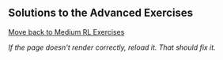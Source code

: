 ## Solutions to the Advanced Exercises


[Move back to Medium RL Exercises](https://github.com/UMdecisionsupport/DecisionSupport2023/blob/main/RL/Medium.md)

*If the page doesn't render correctly, reload it. That should fix it.*
